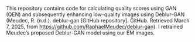 This repository contains code for calculating quality scores using GAN (QEN) and subsequently enhancing low-quality images using Deblur-GAN (Meudec, R. (n.d.). deblur-gan [GitHub repository]. GitHub. Retrieved March 7, 2025, from https://github.com/RaphaelMeudec/deblur-gan). I retrained Meudec’s proposed Deblur-GAN model using our EM images.
